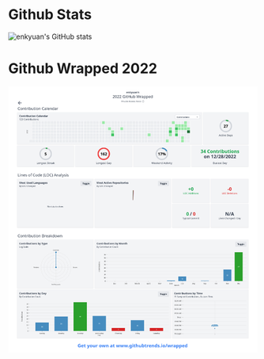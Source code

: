 # Github Stats

![enkyuan's GitHub stats](https://github-readme-stats.vercel.app/api?username=enkyuan&show_icons=true&theme=dark&hide_border=true)

# Github Wrapped 2022

![enkyuan's wrapped](https://github.com/enkyuan/enkyuan/blob/main/imgs/github-wrapped.png)
